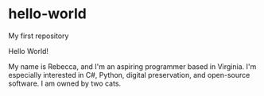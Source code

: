 # hello-world
My first repository

Hello World!

My name is Rebecca, and I'm an aspiring programmer based in Virginia. I'm especially interested in C#, Python, digital preservation, and open-source software. I am owned by two cats.
